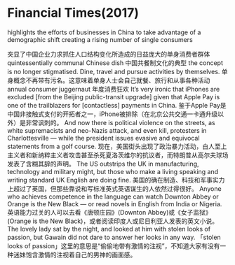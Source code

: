 # Financial Times(2017)

highlights the efforts of businesses in China to take advantage of a demographic shift creating a rising number of single consumers

突显了中国企业力求抓住人口结构变化所造成的日益庞大的单身消费者群体
quintessentially communal Chinese dish
中国共餐制文化的典型
the concept is no longer stigmatised. Dine, travel and pursue activities by themselves.
单身概念不再带有污名。这意味着单身人士会自己就餐、旅行和从事各种活动
annual consumer juggernaut
年度消费狂欢
It’s very ironic that iPhones are excluded [from the Beijing public-transit upgrade] given that Apple Pay is one of the trailblazers for [contactless] payments in China.
鉴于Apple Pay是中国非接触式支付的开拓者之一，iPhone被排除（在北京公共交通一卡通升级以外）是非常讽刺的。
And now there is political violence on the streets, as white supremacists and neo-Nazis attack, and even kill, protesters in Charlottesville — while the president issues evasive and equivocal statements from a golf course.
现在，美国街头出现了政治暴力活动，白人至上主义者和新纳粹主义者攻击甚至杀死夏洛茨维尔的抗议者，而特朗普从高尔夫球场发表了含糊其辞的声明。
The US outstrips the UK in manufacturing, technology and military might, but those who make a living speaking and writing standard UK English are doing fine.
美国的确在制造、科技和军事实力上超过了英国，但那些靠说和写标准英式英语谋生的人依然过得很好。
Anyone who achieves competence in the language can watch Downton Abbey or Orange is the New Black — or read novels in English from India or Nigeria.
英语能力过关的人可以去看《唐顿庄园》(Downton Abbey)或《女子监狱》(Orange is the New Black)，或者阅读印度人或尼日利亚人发表的英文小说。
The lovely lady sat by the night, and looked at him with stolen looks of passion, but Gawain did not dare to answer her looks in any way.
「stolen looks of passion」这里的意思是“偷偷地带有激情的注视”，不知道大家有没有一种迷妹饱含激情的注视着自己的男神的画面感。
